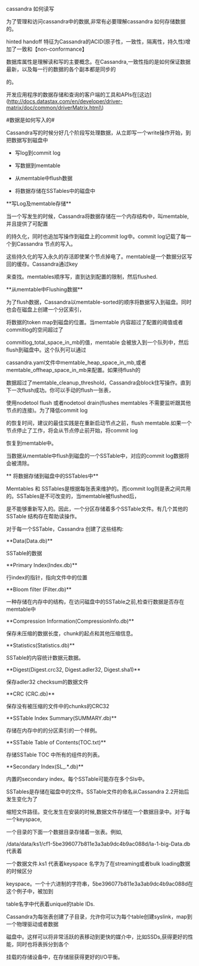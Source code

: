cassandra 如何读写



为了管理和访问cassandra中的数据,非常有必要理解cassandra 如何存储数据的。

hinted handoff 特征为Cassandra的ACID\(原子性，一致性，隔离性，持久性\)增加了一致和【non-conformance】

数据库属性是理解读和写的主要概念。在Cassandra,一致性指的是如何保证数据最新，以及每一行的数据的各个副本都是同步的

的。



开发应用程序的数据存储和查询的客户端的工具和APIs在\[这边\]\(http://docs.datastax.com/en/developer/driver-matrix/doc/common/driverMatrix.html\)



\#数据是如何写入的\#



Cassandra写的时候分好几个阶段写处理数据，从立即写一个write操作开始，到把数据写到磁盘中

- 写log到commit log

- 写数据到memtable

- 从memtable中flush数据

- 将数据存储在SSTables中的磁盘中



\*\*写Log及memtable存储\*\*



当一个写发生的时候，Cassandra将数据存储在一个内存结构中，叫memtable,并且提供了可配置

的持久化，同时也追加写操作到磁盘上的commit log中。commit log记载了每一个到Cassandra 节点的写入。

这些持久化的写入永久的存活即使某个节点掉电了。memtable是一个数据分区写回的缓存。Cassandra通过key

来查找。memtables顺序写，直到达到配置的限制，然后flushed.



\*\*从memtable中Flushing数据\*\*



为了flush数据，Cassandra以memtable-sorted的顺序将数据写入到磁盘。同时也会在磁盘上创建一个分区索引，

将数据的token map到磁盘的位置。当memtable 内容超过了配置的阈值或者commitlog的空间超过了

commitlog\_total\_space\_in\_mb的值，memtable 会被放入到一个队列中，然后flush到磁盘中。这个队列可以通过

cassandra.yaml文件中memtable\_heap\_space\_in\_mb,或者memtable\_offheap\_space\_in\_mb来配置。如果待flush的

数据超过了memtable\_cleanup\_threshold，Cassandra会block住写操作。直到下一次flush成功。你可以手动的flush一张表，

使用nodetool flush 或者nodetool drain\(flushes memtables 不需要监听跟其他节点的连接\)。为了降低commit log

的恢复时间，建议的最佳实践是在重新启动节点之前，flush memtable.如果一个节点停止了工作，将会从节点停止前开始，将commit log

恢复到memtable中。



当数据从memtable中flush到磁盘的一个SSTable中，对应的commit log数据将会被清除。



\*\* 将数据存储到磁盘中的SSTables中\*\*



Memtables 和 SSTables是根据每张表来维护的。而commit log则是表之间共用的。SSTables是不可改变的，当memtable被flushed后，

是不能够重新写入的。因此，一个分区存储着多个SSTable文件。有几个其他的SSTable 结构存在帮助读操作。



对于每一个SSTable，Cassandra 创建了这些结构:



\*\*Data\(Data.db\)\*\*



  SSTable的数据



\*\*Primary Index\(Index.db\)\*\*



  行index的指针，指向文件中的位置



\*\*Bloom filter \(Filter.db\)\*\*



  一种存储在内存中的结构，在访问磁盘中的SSTable之前,检查行数据是否存在memtable中



\*\*Compression Information\(CompressionInfo.db\)\*\*



  保存未压缩的数据长度，chunk的起点和其他压缩信息。



\*\*Statistics\(Statistics.db\)\*\*



  SSTable的内容统计数据元数据。



\*\*Digest\(Digest.crc32, Digest.adler32, Digest.sha1\)\*\*



  保存adler32 checksum的数据文件



\*\*CRC \(CRC.db\)\*\*



  保存没有被压缩的文件中的chunks的CRC32



\*\*SSTable Index Summary\(SUMMARY.db\)\*\*



  存储在内存中的的分区索引的一个样例。



\*\*SSTable Table of Contents\(TOC.txt\)\*\*



  存储SSTable TOC 中所有的组件的列表。



\*\*Secondary Index\(SL\_.\*.db\)\*\*



  内置的secondary index。每个SSTable可能存在多个SIs中。



SSTables是存储在磁盘中的文件。SSTable文件的命名从Cassandra 2.2开始后发生变化为了

缩短文件路径。变化发生在安装的时候,数据文件存储在一个数据目录中。对于每一个keyspace,

一个目录的下面一个数据目录存储着一张表。例如,

/data/data/ks1/cf1-5be396077b811e3a3ab9dc4b9ac088d/la-1-big-Data.db 代表着

一个数据文件.ks1 代表着keyspace 名字为了在streaming或者bulk loading数据的时候区分

keyspace。一个十六进制的字符串，5be396077b811e3a3ab9dc4b9ac088d在这个例子中，被加到

table名字中代表着unique的table IDs.



Cassandra为每张表创建了子目录，允许你可以为每个table创建syslink，map到一个物理驱动或者数据

磁盘中。这样可以将非常活跃的表移动到更快的媒介中，比如SSDs,获得更好的性能，同时也将表拆分到各个

挂载的存储设备中，在存储层获得更好的I/O平衡。



